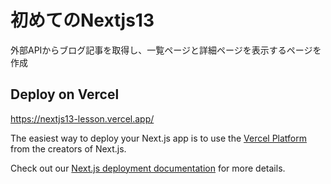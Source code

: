 # 初めてのNextjs13
外部APIからブログ記事を取得し、一覧ページと詳細ページを表示するページを作成

## Deploy on Vercel

https://nextjs13-lesson.vercel.app/

The easiest way to deploy your Next.js app is to use the [Vercel Platform](https://vercel.com/new?utm_medium=default-template&filter=next.js&utm_source=create-next-app&utm_campaign=create-next-app-readme) from the creators of Next.js.

Check out our [Next.js deployment documentation](https://nextjs.org/docs/deployment) for more details.
